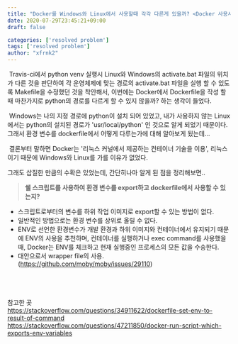 ```yaml
---
title: "Docker를 Windows와 Linux에서 사용할때 각각 다른게 있을까? <Docker 사용시 Shellscript를 통해 환경변수를 export 하기>"
date: 2020-07-29T23:45:21+09:00
draft: false

categories: ['resolved problem']
tags: ['resolved problem']
author: "xfrnk2"
---
```

&nbsp;Travis-ci에서 python venv 실행시 Linux와 Windows의 activate.bat 파일의 위치가 다른 것을 판단하여 각 운영체제에 맞는 경로의 activate.bat 파일을 실행 할 수 있도록 Makefile을 수정했던 것을 착안해서,  이번에는 Docker에서 Dockerfile을 작성 할 때 마찬가지로 python의 경로를 다르게 할 수 있지 않을까? 하는 생각이 들었다.   
  
&nbsp;Windows는 나의 지정 경로에 python이 설치 되어 있었고, 내가 사용하지 않는 Linux에서는 python의 설치된 경로가 'usr/local/python' 인 것으로 알게 되었기 때문이다. 그래서 환경 변수를 dockerfile에서 어떻게 다루는가에 대해 알아보게 됬는데...  

&nbsp;결론부터 말하면 Docker는 '리눅스 커널에서 제공하는 컨테이너 기술을 이용', 리눅스 이기 때문에 Windows와 Linux를 가를 이유가 없었다.  
  
그래도 삽질한 만큼의 수확은 있었는데, 간단히나마 알게 된 점을 정리해보면..  


> **쉘 스크립트를 사용하여 환경 변수를 export하고 dockerfile에서 사용할 수 있는지?**  
+ 스크립트로부터의 변수를 하위 작업 이미지로 export할 수 있는 방법이 없다.
+ 일반적인 방법으로는 환경 변수를 상위로 올릴 수 없다.
+ ENV로 선언한 환경변수가 개발 환경과 하위 이미지와 컨테이너에서 유지되기 때문에 ENV의 사용을 추천하며, 컨테이너를 실행하거나 exec command를 사용했을 때, Docker는 ENV를 체크하고 현재 실행중인 프로세스의 모든 값을 수송한다.
+ 대안으로서 wrapper file의 사용.(https://github.com/moby/moby/issues/29110)
  
　   
　
  
    
참고한 곳  
https://stackoverflow.com/questions/34911622/dockerfile-set-env-to-result-of-command  
https://stackoverflow.com/questions/47211850/docker-run-script-which-exports-env-variables

